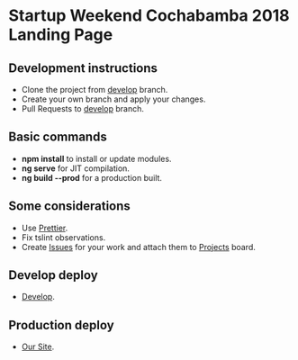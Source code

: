 # Startup Weekend Cochabamba 2018 Landing Page

## Development instructions
- Clone the project from [develop](https://github.com/swcbba/sw-landing-page/tree/develop) branch.
- Create your own branch and apply your changes.
- Pull Requests to [develop](https://github.com/swcbba/sw-landing-page/tree/develop) branch.

## Basic commands
- **npm install** to install or update modules.
- **ng serve** for JIT compilation.
- **ng build --prod** for a production built.

## Some considerations
- Use [Prettier](https://marketplace.visualstudio.com/items?itemName=esbenp.prettier-vscode).
- Fix tslint observations.
- Create [Issues](https://github.com/swcbba/sw-landing-page/issues) for your work and attach them to [Projects](https://github.com/orgs/swcbba/projects/3) board.

## Develop deploy
- [Develop](https://sw-landing-page-dev.firebaseapp.com).

## Production deploy
- [Our Site](https://swcbba.org).